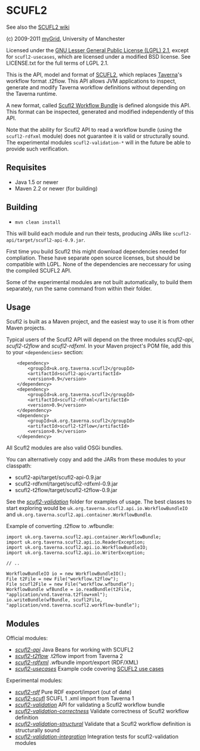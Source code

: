 SCUFL2
======

See also the [SCUFL2 wiki][1]

(c) 2009-2011 [myGrid][2], University of Manchester

Licensed under the [GNU Lesser General Public License (LGPL) 2.1][6],
except for `scufl2-usecases`, which are licensed under a modified BSD
license. See LICENSE.txt for the full terms of LGPL 2.1.

This is the API, model and format of [SCUFL2][1], which replaces 
[Taverna][5]'s workflow format .t2flow. This API allows 
JVM applications to inspect, generate and modify Taverna workflow
definitions without depending on the Taverna runtime.

A new format, called [Scufl2 Workflow Bundle][7] is defined alongside this
API. This format can be inspected, generated and modified independently
of this API.

Note that the ability for Scufl2 API to read a workflow bundle (using
the `scufl2-rdfxml` module) does not guarantee it is valid or
structurally sound. The experimental modules `scufl2-validation-*` will
in the future be able to provide such verification.


Requisites
----------

* Java 1.5 or newer
* Maven 2.2 or newer (for building)


Building
--------

* `mvn clean install`

This will build each module and run their tests, producing JARs like
`scufl2-api/target/scufl2-api-0.9.jar`. 

First time you build Scufl2 this might download dependencies needed for
compliation. These have separate open source licenses, but should be
compatible with LGPL. None of the dependencies are neccessary for
using the compiled SCUFL2 API.

Some of the experimental modules are not built automatically, to build
them separately, run the same command from within their folder.



Usage
-----

Scufl2 is built as a Maven project, and the easiest way to use it is
from other Maven projects.

Typical users of the Scufl2 API will depend on the three modules
*scufl2-api*, *scufl2-t2flow* and *scufl2-rdfxml*. In your Maven
project's POM file, add this to your `<dependencies>` section:

		<dependency>
			<groupId>uk.org.taverna.scufl2</groupId>
			<artifactId>scufl2-api</artifactId>
			<version>0.9</version>
		</dependency>
		<dependency>
			<groupId>uk.org.taverna.scufl2</groupId>
			<artifactId>scufl2-rdfxml</artifactId>
			<version>0.9</version>
		</dependency>
		<dependency>
			<groupId>uk.org.taverna.scufl2</groupId>
			<artifactId>scufl2-t2flow</artifactId>
			<version>0.9</version>
		</dependency>

All Scufl2 modules are also valid OSGi bundles.

You can alternatively copy and add the JARs from these modules to your
classpath:

* scufl2-api/target/scufl2-api-0.9.jar
* scufl2-rdfxml/target/scufl2-rdfxml-0.9.jar
* scufl2-t2flow/target/scufl2-t2flow-0.9.jar


See the [*scufl2-validation*](scufl2-validation/) folder for examples of
usage. The best classes to start exploring would be
`uk.org.taverna.scufl2.api.io.WorkflowBundleIO` and
`uk.org.taverna.scufl2.api.container.WorkflowBundle`.

Example of converting .t2flow to .wfbundle:

    import uk.org.taverna.scufl2.api.container.WorkflowBundle;
    import uk.org.taverna.scufl2.api.io.ReaderException;
    import uk.org.taverna.scufl2.api.io.WorkflowBundleIO;
    import uk.org.taverna.scufl2.api.io.WriterException;

    // ..
    
    WorkflowBundleIO io = new WorkflowBundleIO();
    File t2File = new File("workflow.t2flow");
    File scufl2File = new File("workflow.wfbundle");
    WorkflowBundle wfBundle = io.readBundle(t2File, "application/vnd.taverna.t2flow+xml");
    io.writeBundle(wfBundle, scufl2File, "application/vnd.taverna.scufl2.workflow-bundle");




Modules
-------

Official modules:

* [*scufl2-api*](scufl2-api/) Java Beans for working with SCUFL2 
* [*scufl2-t2flow*](scufl2-t2flow/) .t2flow import from Taverna 2
* [*scufl2-rdfxml*](scufl2-rdfxml/) .wfbundle import/export (RDF/XML)
* [*scufl2-usecases*](scufl2-usecases/) Example code covering [SCUFL2 use cases][4]

Experimental modules:

* [*scufl2-rdf*](scufl2-rdf/) Pure RDF export/import (out of date)
* [*scufl2-scufl*](scufl2-scufl/) SCUFL 1 .xml import from Taverna 1
* [*scufl2-validation*](scufl2-validation/) API for validating a Scufl2
  workflow bundle
* [*scufl2-validation-correctness*](scufl2-validation-correctness/) 
  Validate correctness of Scufl2 workflow definition
* [*scufl2-validation-structural*](scufl2-validation-structural/)
  Validate that a Scufl2 workflow definition is structurally sound
* [*scufl2-validation-integration*](scufl2-validation-integration/)
  Integration tests for scufl2-validation modules





[1]: http://www.mygrid.org.uk/dev/wiki/display/developer/SCUFL2
[2]: http://www.mygrid.org.uk/
[3]: http://www.mygrid.org.uk/dev/wiki/display/story/Dataflow+serialization
[4]: http://www.mygrid.org.uk/dev/wiki/display/developer/SCUFL2+use+cases
[5]: http://www.taverna.org.uk/
[6]: http://www.gnu.org/licenses/lgpl-2.1.html
[7]: http://www.mygrid.org.uk/dev/wiki/display/developer/Taverna+Workflow+Bundle
